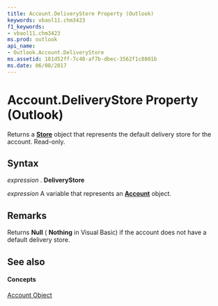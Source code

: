 ```yaml
---
title: Account.DeliveryStore Property (Outlook)
keywords: vbaol11.chm3423
f1_keywords:
- vbaol11.chm3423
ms.prod: outlook
api_name:
- Outlook.Account.DeliveryStore
ms.assetid: 181d52ff-7c48-af7b-dbec-3562f1c8801b
ms.date: 06/08/2017
---
```



# Account.DeliveryStore Property (Outlook)

Returns a **[Store](store-object-outlook.md)** object that represents the default delivery store for the account. Read-only.


## Syntax

 _expression_ . **DeliveryStore**

 _expression_ A variable that represents an **[Account](account-object-outlook.md)** object.


## Remarks

Returns **Null** ( **Nothing** in Visual Basic) if the account does not have a default delivery store.


## See also


#### Concepts


[Account Object](account-object-outlook.md)

